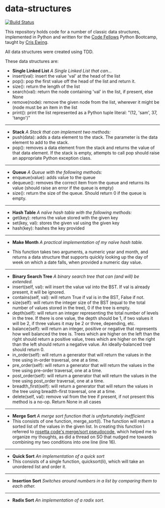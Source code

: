 data-structures
===============

[![Build Status](https://travis-ci.org/lhp81/cf-data-structures.png?branch=master)](https://travis-ci.org/lhp81/cf-data-structures)

This repository holds code for a number of classic data structures, implemented in Python and written for the [Code Fellows](http://www.codefellows.org/) Python Bootcamp, taught by [Cris Ewing](https://www.github.com/cewing/).

All data structures were created using TDD.

These data structures are:

* **Single Linked List** _A Single Linked List that can…_
 * insert(val): insert the value 'val' at the head of the list
 * pop(): pop the first value off the head of the list and return it.
 * size(): return the length of the list
 * search(val): return the node containing 'val' in the list, if present, else None
 * remove(node): remove the given node from the list, wherever it might be (node must be an item in the list
 * print(): print the list represented as a Python tuple literal: "(12, 'sam', 37, 'tango')"

---
* **Stack** _A Stack that can implement two methods:_
 * push(data): adds a data element to the stack. The parameter is the data element to add to the stack.
 * pop(): removes a data element from the stack and returns the value of that data element.  If the stack is empty, attempts to call pop should raise an appropriate Python exception class.

---
* **Queue** _A Queue with the following methods:_
 * enqueue(value): adds value to the queue
 * dequeue(): removes the correct item from the queue and returns its value (should raise an error if the queue is empty)
 * size(): return the size of the queue.  Should return 0 if the queue is empty.

---
* **Hash Table** _A naïve hash table with the following methods:_
 * get(key): returns the value stored with the given key
 * set(key, val): stores the given val using the given key
 * hash(key): hashes the key provided

---
* **Make Month** _A practical implementation of my naïve hash table._

 * This function takes two arguments, a numeric year and month, and returns a data structure that supports quickly looking up the day of week on which a date falls, when provided a numeric day value.

---
* **Binary Search Tree** _A binary search tree that can (and will) be extended._
 * insert(self, val): will insert the value val into the BST.  If val is already present, it will be ignored.
 * contains(self, val): will return True if val is in the BST, False if not.
 * size(self): will return the integer size of the BST (equal to the total number of values stored in the tree), 0 if the tree is empty.
 * depth(self): will return an integer representing the total number of levels in the tree. If there is one value, the depth should be 1, if two values it will be 2, if three values it may be 2 or three, depending, etc.
 * balance(self): will return an integer, positive or negative that represents how well balanced the tree is. Trees which are higher on the left than the right should return a positive value, trees which are higher on the right than the left should return a negative value.  An ideally-balanced tree should return 0.
 * in_order(self): will return a generator that will return the values in the tree using in-order traversal, one at a time.
 * pre_order(self): will return a generator that will return the values in the tree using pre-order traversal, one at a time.
 * post_order(self): will return a generator that will return the values in the tree using post_order traversal, one at a time.
 * breadth_first(self): will return a generator that will return the values in the tree using breadth-first traversal, one at a time.
 * delete(self, val): remove val from the tree if present, if not present this method is a no-op. Return None in all cases

---
* **Merge Sort** _A merge sort function that is unfortunately inefficient_
 * This consists of one function, merge_sort(l). The function will return a sorted list of the values in the given list. In creating this function I referred to [rosetta code's merge/sort pseudocode](http://rosettacode.org/wiki/Sorting_algorithms/Merge_sort), which helped me to organize my thoughts, as did a thread on SO that nudged me towards combining my two conditions into one line (line 16).

---
* **Quick Sort** _An implementation of a quick sort_
 * This consists of a single function, quicksort(li), which will take an unordered list and order it.

---
* **Insertion Sort** _Switches around numbers in a list by comparing them to each other._

---
* **Radix Sort** _An implementation of a radix sort._